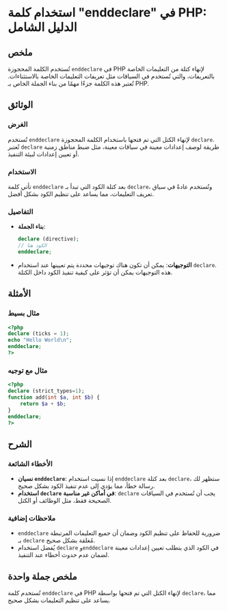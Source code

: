 <!--
Meta Description: # استخدام كلمة "enddeclare" في PHP: الدليل الشامل ## ملخص تُستخدم الكلمة المحجوزة `enddeclare` في PHP لإنهاء كتلة من التعليمات الخاصة بالتعريفات، والت...
Meta Keywords: declare, enddeclare, php, الكود, ستخدم
-->

# استخدام كلمة "enddeclare" في PHP: الدليل الشامل

## ملخص
تُستخدم الكلمة المحجوزة `enddeclare` في PHP لإنهاء كتلة من التعليمات الخاصة بالتعريفات، والتي تُستخدم في السياقات مثل تعريفات التعليمات الخاصة بالاستثناءات. تُعتبر هذه الكلمة جزءًا مهمًا من بناء الجملة الخاص بـ PHP.

## الوثائق
### الغرض
تُستخدم `enddeclare` لإنهاء الكتل التي تم فتحها باستخدام الكلمة المحجوزة `declare`. تُعتبر `declare` طريقة لوصف إعدادات معينة في سياقات معينة، مثل ضبط مناطق زمنية أو تعيين إعدادات لبيئة التنفيذ.

### الاستخدام
تأتي كلمة `enddeclare` بعد كتلة الكود التي تبدأ بـ `declare`، وتُستخدم عادةً في سياق تعريف التعليمات، مما يساعد على تنظيم الكود بشكل أفضل.

### التفاصيل
- **بناء الجملة**: 
  ```php
  declare (directive);
  // الكود هنا
  enddeclare;
  ```

- **التوجيهات**: يمكن أن تكون هناك توجيهات محددة يتم تعيينها عند استخدام `declare`. هذه التوجيهات يمكن أن تؤثر على كيفية تنفيذ الكود داخل الكتلة.

## الأمثلة
### مثال بسيط
```php
<?php
declare (ticks = 1);
echo "Hello World\n";
enddeclare;
?>
```

### مثال مع توجيه
```php
<?php
declare (strict_types=1);
function add(int $a, int $b) {
    return $a + $b;
}
enddeclare;
?>
```

## الشرح
### الأخطاء الشائعة
- **نسيان `enddeclare`**: إذا نسيت استخدام `enddeclare` بعد كتلة `declare`، ستظهر لك رسالة خطأ، مما يؤدي إلى عدم تنفيذ الكود بشكل صحيح.
- **استخدام `declare` في أماكن غير مناسبة**: `declare` يجب أن تُستخدم في السياقات الصحيحة فقط، مثل الوظائف أو الكتل.

### ملاحظات إضافية
- `enddeclare` ضرورية للحفاظ على تنظيم الكود وضمان أن جميع التعليمات المرتبطة بـ `declare` مُغلقة بشكل صحيح.
- يُفضل استخدام `declare` و`enddeclare` في الكود الذي يتطلب تعيين إعدادات معينة لضمان عدم حدوث أخطاء عند التنفيذ.

## ملخص جملة واحدة
تُستخدم كلمة `enddeclare` في PHP لإنهاء الكتل التي تم فتحها بواسطة `declare`، مما يساعد على تنظيم التعليمات بشكل صحيح.